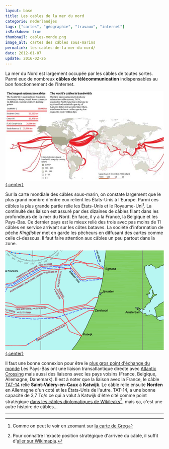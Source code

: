 ```yaml
---
layout: base
title: Les cables de la mer du nord
categorie: nederlandjes
tags: ["cartes", "géographie", "travaux", "internet"]
isMarkdown: true
thumbnail: cables-monde.png
image_alt: cartes des câbles sous-marins
permalink: les-cables-de-la-mer-du-nord/
date: 2012-01-07
update: 2016-02-26
---
```



La mer du Nord est largement occupée par les câbles de toutes sortes. Parmi eux de nombreux **câbles de télécommunication** indispensables au bon fonctionnement de l'Internet.

[![cartes des câbles sous-marins](cables-monde.png){.center}](http://image.guardian.co.uk/sys-images/Technology/Pix/pictures/2008/02/01/SeaCableHi.jpg)

<!--excerpt-->

Sur la carte mondiale des câbles sous-marin, on constate largement que le plus grand nombre d'entre eux relient les États-Unis à l'Europe. Parmi ces câbles la plus grande partie relie les États-Unis et le Royaume-Uni[^1]. La continuité des liaison est assuré par des dizaines de câbles filant dans les profondeurs de la mer du Nord. En face, il y a la France, la Belgique et les Pays-Bas. Ce dernier pays est le mieux relié des trois avec pas moins de 11 câbles en service arrivant sur les côtes bataves. La société d'information de pêche *Kingfisher* met en garde les pêcheurs en diffusant des cartes comme celle ci-dessous. Il faut faire attention aux câbles un peu partout dans la zone.

[![les cables de la mer du Nord aux Pays-Bas](cables-mer-du-nord.png){.center}](/files/2015/NorthSea_KIS-ORCA-S_2015_Low-Res.pdf)

Il faut une bonne connexion pour être le [plus gros point d'échange du monde](/amsterdam-premier-point-d-echange-du-monde) Les Pays-Bas ont une liaison transatlantique directe avec [Atlantic Crossing](http://en.wikipedia.org/wiki/AC-1_%28cable_system%29) mais aussi des liaisons avec les pays voisins (France, Belgique, Allemagne, Danemark). Il est à noter que la liaison avec la France, le câble [TAT-14](http://en.wikipedia.org/wiki/TAT-14) relie **Saint-Valéry-en-Caux** à **Katwijk**. Le câble relie ensuite **Norden** en Allemagne d'un coté et les États-Unis de l'autre. TAT-14, a une bonne capacité de 3,7 To/s ce qui a valut à Katwijk d'être cité comme point stratégique [dans les câbles diplomatiques de Wikileaks](http://www.nrc.nl/nieuws/2010/12/06/wikileaks-publiceert-meest-controversiele-stuk-tot-nu-toe/)[^2], mais ça, c'est une autre histoire de câbles...

---
[^1]: Comme on peut le voir en zoomant sur [la carte de Greg](http://www.cablemap.info/)
[^2]: Pour connaître l'exacte position stratégique d'arrivée du câble, il suffit d'[aller sur Wikimapia](http://wikimapia.org/18287200/nl/TAT-14-landing).
<!-- post notes:
http://image.guardian.co.uk/sys-images/Technology/Pix/pictures/2008/02/01/SeaCableHi.jpg
http://www.submarinecablemap.com/ 
http://www.cablemap.info/
http://www.kisca.org.uk/charts.htm
http://www.kis-orca.eu/downloads#.VXfe57yFb7B 
http://www.justmagic.com/GoogleMaps_SubmarineCables.html
--->
